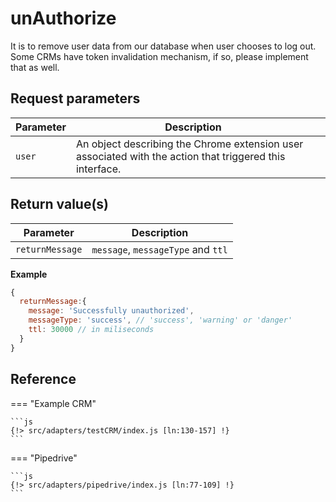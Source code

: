# unAuthorize

It is to remove user data from our database when user chooses to log out. Some CRMs have token invalidation mechanism, if so, please implement that as well.

## Request parameters

| Parameter    | Description                                                                                              |             |
|--------------|----------------------------------------------------------------------------------------------------------|-------------|
| `user`       | An object describing the Chrome extension user associated with the action that triggered this interface. |             |

## Return value(s)

| Parameter              | Description                                         |
|------------------------|-----------------------------------------------------|
| `returnMessage`|       `message`, `messageType` and `ttl`|

**Example**

```js
{
  returnMessage:{
    message: 'Successfully unauthorized',
    messageType: 'success', // 'success', 'warning' or 'danger'
    ttl: 30000 // in miliseconds
  }
}
```

## Reference

=== "Example CRM"

    ```js
    {!> src/adapters/testCRM/index.js [ln:130-157] !}
	```
	
=== "Pipedrive"

	```js
    {!> src/adapters/pipedrive/index.js [ln:77-109] !}
	```

